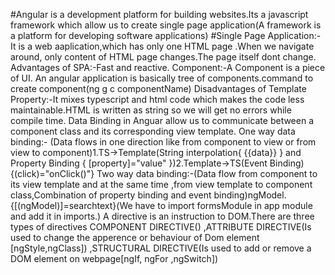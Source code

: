 #Angular is a development platform for building websites.Its a javascript framework which allow us to create single page application(A framework is a platform for developing software applications) 
#Single Page Application:- It is a web aaplication,which has only one HTML page .When we navigate around, only content of HTML page changes.The page itself dont change.
Advantages of SPA:-Fast and reactive.
Component:-A Component is a piece of UI. An angular application is basically tree of components.command to create component(ng g c componentName)
Disadvantages of Template Property:-It mixes typescript and html code which makes the code less maintainable.HTML is written as string so we will get no errors while compile time.
Data Binding in Anguar allow us to communicate between a component class and its corresponding view template.
One way data binding:- (Data flows in one direction like from component to view or from view to component)1.TS->Template(String interpolation{ {{data}} } and Property Binding { [property]="value" })2.Template->TS(Event Binding){(click)="onClick()"}
Two way data binding:-(Data flow from component to its view template and at the same time ,from view template to component class,Combination of property binding and event binding)ngModel.{[(ngModel)]=searchtext}(We have to import formsModule in app module and add it in imports.)
A directive is an instruction to DOM.There are three types of directives COMPONENT DIRECTIVE() ,ATTRIBUTE DIRECTIVE(Is used to change the apperence or behaviour of Dom element [ngStyle,ngClass]) ,STRUCTURAL DIRECTIVE(Is used to add or remove a DOM element on webpage[ngIf, ngFor ,ngSwitch])